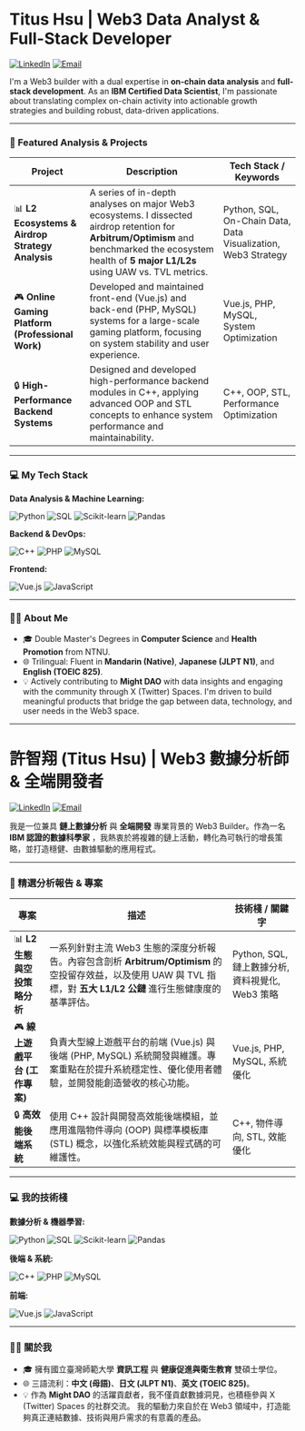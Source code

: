 # Titus Hsu | Web3 Data Analyst & Full-Stack Developer

<a href="https://www.linkedin.com/in/titus-hsu-888027182/"><img src="https://img.shields.io/badge/LinkedIn-0077B5?style=for-the-badge&logo=linkedin&logoColor=white" alt="LinkedIn"></a>
<a href="mailto:s97333333@gmail.com"><img src="https://img.shields.io/badge/Email-D14836?style=for-the-badge&logo=gmail&logoColor=white" alt="Email"></a>

I'm a Web3 builder with a dual expertise in **on-chain data analysis** and **full-stack development**. As an **IBM Certified Data Scientist**, I'm passionate about translating complex on-chain activity into actionable growth strategies and building robust, data-driven applications.

---

### 🚀 Featured Analysis & Projects

| Project                                                      | Description                                                                                                                                                                                            | Tech Stack / Keywords                                       |
| ------------------------------------------------------------ | ------------------------------------------------------------------------------------------------------------------------------------------------------------------------------------------------------ | ----------------------------------------------------------- |
| 📊 **L2 Ecosystems & Airdrop Strategy Analysis** | A series of in-depth analyses on major Web3 ecosystems. I dissected airdrop retention for **Arbitrum/Optimism** and benchmarked the ecosystem health of **5 major L1/L2s** using UAW vs. TVL metrics.        | Python, SQL, On-Chain Data, Data Visualization, Web3 Strategy |
| 🎮 **Online Gaming Platform (Professional Work)** | Developed and maintained front-end (Vue.js) and back-end (PHP, MySQL) systems for a large-scale gaming platform, focusing on system stability and user experience.      | Vue.js, PHP, MySQL, System Optimization                     |
| 🔒 **High-Performance Backend Systems** | Designed and developed high-performance backend modules in C++, applying advanced OOP and STL concepts to enhance system performance and maintainability.  | C++, OOP, STL, Performance Optimization |

---

### 💻 My Tech Stack

**Data Analysis & Machine Learning:**
<p>
  <img src="https://img.shields.io/badge/Python-3776AB?style=for-the-badge&logo=python&logoColor=white" alt="Python">
  <img src="https://img.shields.io/badge/SQL-4479A1?style=for-the-badge&logo=postgresql&logoColor=white" alt="SQL">
  <img src="https://img.shields.io/badge/Scikit--Learn-F7931A?style=for-the-badge&logo=scikit-learn&logoColor=white" alt="Scikit-learn">
  <img src="https://img.shields.io/badge/Pandas-150458?style=for-the-badge&logo=pandas&logoColor=white" alt="Pandas">
</p>

**Backend & DevOps:**
<p>
  <img src="https://img.shields.io/badge/C++-00599C?style=for-the-badge&logo=cplusplus&logoColor=white" alt="C++">
  <img src="https://img.shields.io/badge/PHP-777BB4?style=for-the-badge&logo=php&logoColor=white" alt="PHP">
  <img src="https://img.shields.io/badge/MySQL-4479A1?style=for-the-badge&logo=mysql&logoColor=white" alt="MySQL">
</p>

**Frontend:**
<p>
  <img src="https://img.shields.io/badge/Vue.js-4FC08D?style=for-the-badge&logo=vue.js&logoColor=white" alt="Vue.js">
  <img src="https://img.shields.io/badge/JavaScript-F7DF1E?style=for-the-badge&logo=javascript&logoColor=black" alt="JavaScript">
</p>

---

### 👨‍💻 About Me

-   🎓 Double Master's Degrees in **Computer Science** and **Health Promotion** from NTNU. 
-   🌐 Trilingual: Fluent in **Mandarin (Native)**, **Japanese (JLPT N1)**, and **English (TOEIC 825)**. 
-   💡 Actively contributing to **Might DAO** with data insights and engaging with the community through X (Twitter) Spaces.  I'm driven to build meaningful products that bridge the gap between data, technology, and user needs in the Web3 space.

---

# 許智翔 (Titus Hsu) | Web3 數據分析師 & 全端開發者

<a href="https://www.linkedin.com/in/titus-hsu-888027182/"><img src="https://img.shields.io/badge/LinkedIn-0077B5?style=for-the-badge&logo=linkedin&logoColor=white" alt="LinkedIn"></a>
<a href="mailto:s97333333@gmail.com"><img src="https://img.shields.io/badge/Email-D14836?style=for-the-badge&logo=gmail&logoColor=white" alt="Email"></a>

我是一位兼具 **鏈上數據分析** 與 **全端開發** 專業背景的 Web3 Builder。作為一名 **IBM 認證的數據科學家** ，我熱衷於將複雜的鏈上活動，轉化為可執行的增長策略，並打造穩健、由數據驅動的應用程式。

---

### 🚀 精選分析報告 & 專案

| 專案                                                         | 描述                                                                                                                                                                                                   | 技術棧 / 關鍵字                                             |
| ------------------------------------------------------------ | ------------------------------------------------------------------------------------------------------------------------------------------------------------------------------------------------------ | ----------------------------------------------------------- |
| 📊 **L2 生態與空投策略分析** | 一系列針對主流 Web3 生態的深度分析報告。內容包含剖析 **Arbitrum/Optimism** 的空投留存效益，以及使用 UAW 與 TVL 指標，對 **五大 L1/L2 公鏈** 進行生態健康度的基準評估。                                | Python, SQL, 鏈上數據分析, 資料視覺化, Web3 策略            |
| 🎮 **線上遊戲平台 (工作專案)** | 負責大型線上遊戲平台的前端 (Vue.js) 與後端 (PHP, MySQL) 系統開發與維護。專案重點在於提升系統穩定性、優化使用者體驗，並開發能創造營收的核心功能。                           | Vue.js, PHP, MySQL, 系統優化                                |
| 🔒 **高效能後端系統** | 使用 C++ 設計與開發高效能後端模組，並應用進階物件導向 (OOP) 與標準模板庫 (STL) 概念，以強化系統效能與程式碼的可維護性。  | C++, 物件導向, STL, 效能優化 |

---

### 💻 我的技術棧

**數據分析 & 機器學習:**
<p>
  <img src="https://img.shields.io/badge/Python-3776AB?style=for-the-badge&logo=python&logoColor=white" alt="Python">
  <img src="https://img.shields.io/badge/SQL-4479A1?style=for-the-badge&logo=postgresql&logoColor=white" alt="SQL">
  <img src="https://img.shields.io/badge/Scikit--Learn-F7931A?style=for-the-badge&logo=scikit-learn&logoColor=white" alt="Scikit-learn">
  <img src="https://img.shields.io/badge/Pandas-150458?style=for-the-badge&logo=pandas&logoColor=white" alt="Pandas">
</p>

**後端 & 系統:**
<p>
  <img src="https://img.shields.io/badge/C++-00599C?style=for-the-badge&logo=cplusplus&logoColor=white" alt="C++">
  <img src="https://img.shields.io/badge/PHP-777BB4?style=for-the-badge&logo=php&logoColor=white" alt="PHP">
  <img src="https://img.shields.io/badge/MySQL-4479A1?style=for-the-badge&logo=mysql&logoColor=white" alt="MySQL">
</p>

**前端:**
<p>
  <img src="https://img.shields.io/badge/Vue.js-4FC08D?style=for-the-badge&logo=vue.js&logoColor=white" alt="Vue.js">
  <img src="https://img.shields.io/badge/JavaScript-F7DF1E?style=for-the-badge&logo=javascript&logoColor=black" alt="JavaScript">
</p>

---

### 👨‍💻 關於我

-   🎓 擁有國立臺灣師範大學 **資訊工程** 與 **健康促進與衛生教育** 雙碩士學位。 
-   🌐 三語流利：**中文 (母語)**、**日文 (JLPT N1)**、**英文 (TOEIC 825)**。 
-   💡 作為 **Might DAO** 的活躍貢獻者，我不僅貢獻數據洞見，也積極參與 X (Twitter) Spaces 的社群交流。 我的驅動力來自於在 Web3 領域中，打造能夠真正連結數據、技術與用戶需求的有意義的產品。
